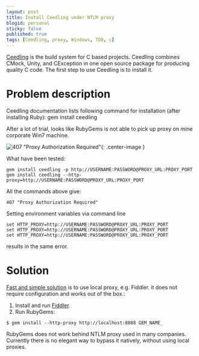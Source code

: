 ```yaml
---
layout: post
title: Install Ceedling under NTLM proxy
blogid: personal
sticky: false
published: true
tags: [Ceedling, proxy, Windows, TDD, c]
---
```

[Ceedling](http://www.throwtheswitch.org/ceedling) is the build system for C based projects. Ceedling combines CMock, Unity, and CException in one open source package for producing quality C code.
The first step to use Ceedling is to install it.

# Problem description

Ceedling documentation lists following command for installation (after installing Ruby):
gem install ceedling

After a lot of trial,  looks like RubyGems is not able to pick up proxy on mine corporate Win7 machine.

![407 "Proxy Authorization Required"]({{"/images/img/2019-08-01/407_error.png"|relative_url}}){: .center-image }

What have been tested:
````
gem install ceedling -p http://USERNAME:PASSWORD@PROXY_URL:PROXY_PORT
gem install ceedling --http-proxy=http://USERNAME:PASSWORD@PROXY_URL:PROXY_PORT
````
All the commands above give:
````
407 "Proxy Authorization Required"
````

Setting environment variables via command line
````
set HTTP_PROXY=http://USERNAME:PASSWORD@PROXY_URL:PROXY_PORT
set HTTP_PROXY=http://USERNAME:PASSWORD@PROXY_URL:PROXY_PORT
set HTTP_PROXY=http://USERNAME:PASSWORD@PROXY_URL:PROXY_PORT
````
results in the same error.

# Solution

[Fast and simple solution](https://stackoverflow.com/questions/4418/how-do-i-update-ruby-gems-from-behind-a-proxy-isa-ntlm/4431) is to use local proxy, e.g. Fiddler. it does not require configuration and works out of the box.:  
1. Install and run [Fiddler](www.fiddler2.com).
2. Run RubyGems:
````
$ gem install --http-proxy http://localhost:8888 GEM_NAME_
````
RubyGems does not work behind NTLM proxy used in many companies. Currently there is no elegant way to bypass it natively, without using local proxies.

